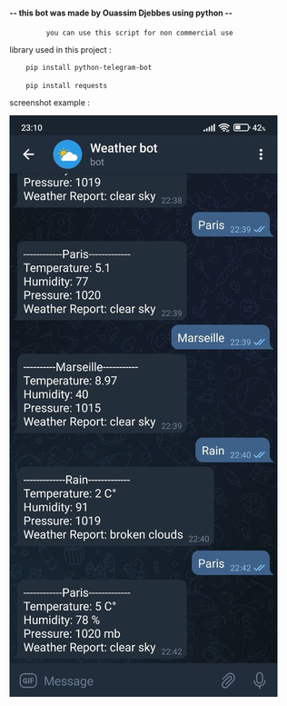 <h4>-- this bot was made by Ouassim Djebbes using python --</h4>

             you can use this script for non commercial use 

library used in this project :

        pip install python-telegram-bot

        pip install requests

screenshot example :

![Alt Text](https://github.com/ouassimdj/telegram-bot-to-get-weather-using-python/blob/9e2a0f312fad5826ad0f753c5975830c7ad03d78/bot.jpg)
